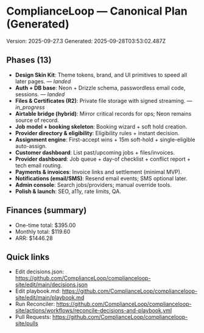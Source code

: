 <!-- CL:START -->
# ComplianceLoop — Canonical Plan (Generated)

Version: 2025-09-27.3
Generated: 2025-09-28T03:53:02.487Z

## Phases (13)
- **Design Skin Kit**: Theme tokens, brand, and UI primitives to speed all later pages. — _landed_
- **Auth + DB base**: Neon + Drizzle schema, passwordless email code, sessions. — _landed_
- **Files & Certificates (R2)**: Private file storage with signed streaming. — _in_progress_
- **Airtable bridge (hybrid)**: Mirror critical records for ops; Neon remains source of record.
- **Job model + booking skeleton**: Booking wizard + soft hold creation.
- **Provider directory & eligibility**: Eligibility rules + instant decision.
- **Assignment engine**: First-accept wins + 15m soft-hold + single-eligible auto-assign.
- **Customer dashboard**: List past/upcoming jobs + files/invoices.
- **Provider dashboard**: Job queue + day-of checklist + conflict report + tech email routing.
- **Payments & invoices**: Invoice links and settlement (minimal MVP).
- **Notifications (email/SMS)**: Resend email events; SMS optional later.
- **Admin console**: Search jobs/providers; manual override tools.
- **Polish & launch**: SEO, a11y, rate limits, QA.

## Finances (summary)
- One-time total: $395.00
- Monthly total: $119.60
- ARR: $1446.28

## Quick links
- Edit decisions.json: https://github.com/ComplianceLoop/complianceloop-site/edit/main/decisions.json
- Edit playbook.md: https://github.com/ComplianceLoop/complianceloop-site/edit/main/playbook.md
- Run Reconciler: https://github.com/ComplianceLoop/complianceloop-site/actions/workflows/reconcile-decisions-and-playbook.yml
- Pull Requests: https://github.com/ComplianceLoop/complianceloop-site/pulls

<!-- CL:END -->
